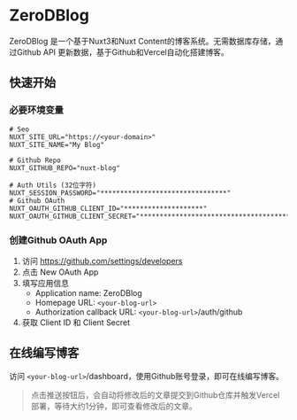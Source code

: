 # ZeroDBlog

ZeroDBlog 是一个基于Nuxt3和Nuxt Content的博客系统。无需数据库存储，通过Github API 更新数据，基于Github和Vercel自动化搭建博客。

## 快速开始

### 必要环境变量

```env
# Seo
NUXT_SITE_URL="https://<your-domain>"
NUXT_SITE_NAME="My Blog"

# Github Repo
NUXT_GITHUB_REPO="nuxt-blog"

# Auth Utils (32位字符)
NUXT_SESSION_PASSWORD="********************************"
# Github OAuth
NUXT_OAUTH_GITHUB_CLIENT_ID="********************"
NUXT_OAUTH_GITHUB_CLIENT_SECRET="****************************************"

```

### 创建Github OAuth App

1. 访问 https://github.com/settings/developers
2. 点击 New OAuth App
3. 填写应用信息
   - Application name: ZeroDBlog
   - Homepage URL: `<your-blog-url>`
   - Authorization callback URL: `<your-blog-url>`/auth/github
4. 获取 Client ID 和 Client Secret

## 在线编写博客

访问 `<your-blog-url>`/dashboard，使用Github账号登录，即可在线编写博客。

> 点击推送按钮后，会自动将修改后的文章提交到Github仓库并触发Vercel 部署，等待大约1分钟，即可查看修改后的文章。

